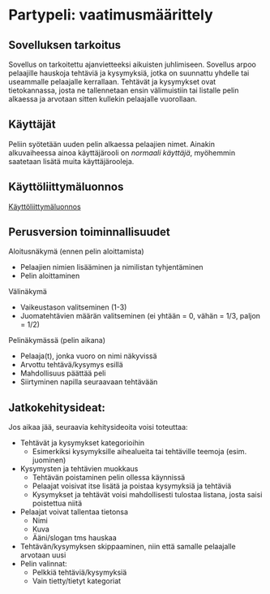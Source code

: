 # Partypeli: vaatimusmäärittely
## Sovelluksen tarkoitus

Sovellus on tarkoitettu ajanvietteeksi aikuisten juhlimiseen. 
Sovellus arpoo pelaajille hauskoja tehtäviä ja kysymyksiä, jotka on suunnattu yhdelle tai useammalle pelaajalle kerrallaan.
Tehtävät ja kysymykset ovat tietokannassa, josta ne tallennetaan ensin välimuistiin tai listalle pelin alkaessa ja arvotaan sitten kullekin pelaajalle vuorollaan.


## Käyttäjät

Peliin syötetään uuden pelin alkaessa pelaajien nimet. 
Ainakin alkuvaiheessa ainoa käyttäjärooli on *normaali käyttäjä*, myöhemmin saatetaan lisätä muita käyttäjärooleja.

## Käyttöliittymäluonnos

[Käyttöliittymäluonnos](https://marvelapp.com/60fgeg3?emb=1&iosapp=false&frameless=false)


## Perusversion toiminnallisuudet

Aloitusnäkymä (ennen pelin aloittamista)

* Pelaajien nimien lisääminen ja nimilistan tyhjentäminen
* Pelin aloittaminen

Välinäkymä
* Vaikeustason valitseminen (1-3)
* Juomatehtävien määrän valitseminen (ei yhtään = 0, vähän = 1/3, paljon = 1/2)

Pelinäkymässä (pelin aikana)

* Pelaaja(t), jonka vuoro on nimi näkyvissä
* Arvottu tehtävä/kysymys esillä
* Mahdollisuus päättää peli
* Siirtyminen napilla seuraavaan tehtävään


## Jatkokehitysideat:

Jos aikaa jää, seuraavia kehitysideoita voisi toteuttaa:

* Tehtävät ja kysymykset kategorioihin
	* Esimerkiksi kysymyksille aihealueita tai tehtäville teemoja (esim. juominen)
* Kysymysten ja tehtävien muokkaus
	* Tehtävän poistaminen pelin ollessa käynnissä
	* Pelaajat voisivat itse lisätä ja poistaa kysymyksiä ja tehtäviä
	* Kysymykset ja tehtävät voisi mahdollisesti tulostaa listana, josta saisi poistettua niitä
* Pelaajat voivat tallentaa tietonsa
	* Nimi
	* Kuva
	* Ääni/slogan tms hauskaa
* Tehtävän/kysymyksen skippaaminen, niin että samalle pelaajalle arvotaan uusi
* Pelin valinnat:
	* Pelkkiä tehtäviä/kysymyksiä
	* Vain tietty/tietyt kategoriat
